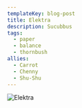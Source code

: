 ```yaml
---
templateKey: blog-post
title: Elektra
description: Sucubbus
tags:
  - paper
  - balance
  - thornbush
allies:
  - Carrot
  - Chenny
  - Shu-Shu
---
```

![Elektra](/img/Elektra.png)